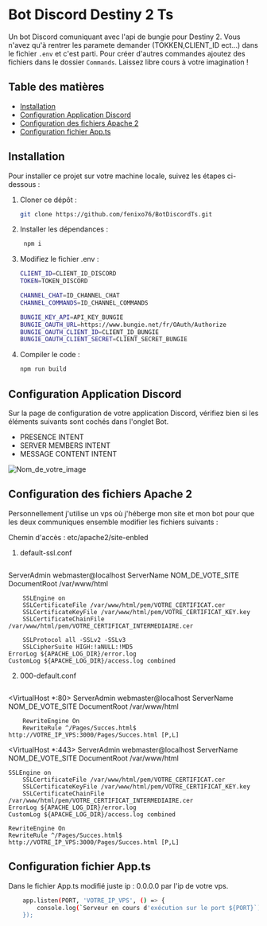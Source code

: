 # Bot Discord Destiny 2 Ts

Un bot Discord comuniquant avec l'api de bungie pour Destiny 2. Vous n'avez qu'à rentrer les paramete demander (TOKKEN,CLIENT_ID ect...) dans le fichier `.env` et c'est parti. 
Pour créer d'autres commandes ajoutez des fichiers dans le dossier `Commands`. Laissez libre cours à votre imagination !

## Table des matières

- [Installation](#installation)
- [Configuration Application Discord](#configuration-application-discord)
- [Configuration des fichiers Apache 2](#Configuration-des-fichiers-Apache-2)
- [Configuration fichier App.ts](#Configuration-fichier-App.ts)


## Installation

Pour installer ce projet sur votre machine locale, suivez les étapes ci-dessous :

1. Cloner ce dépôt :
   ```bash
   git clone https://github.com/fenixo76/BotDiscordTs.git
   
2. Installer les dépendances :
   ```bash
    npm i

3. Modifiez le fichier .env :
   ```bash
   CLIENT_ID=CLIENT_ID_DISCORD
   TOKEN=TOKEN_DISCORD

   CHANNEL_CHAT=ID_CHANNEL_CHAT
   CHANNEL_COMMANDS=ID_CHANNEL_COMMANDS

   BUNGIE_KEY_API=API_KEY_BUNGIE
   BUNGIE_OAUTH_URL=https://www.bungie.net/fr/OAuth/Authorize
   BUNGIE_OAUTH_CLIENT_ID=CLIENT_ID_BUNGIE
   BUNGIE_OAUTH_CLIENT_SECRET=CLIENT_SECRET_BUNGIE

4. Compiler le code :
   ```bash
   npm run build
   
## Configuration Application Discord

Sur la page de configuration de votre application Discord, vérifiez bien si les éléments suivants sont cochés dans l'onglet Bot.

- PRESENCE INTENT
- SERVER MEMBERS INTENT
- MESSAGE CONTENT INTENT

![Nom_de_votre_image](https://github.com/fenixo76/BotDiscordTs/blob/main/Sans%20titre-1.png)

## Configuration des fichiers Apache 2
Personnellement j'utilise un vps où j'héberge mon site et mon bot pour que les deux communiques ensemble modifier les fichiers suivants :

Chemin d'accès : etc/apache2/site-enbled

1. default-ssl.conf
   ```bash
<VirtualHost _default_:443>
	ServerAdmin webmaster@localhost
	ServerName NOM_DE_VOTE_SITE
	DocumentRoot /var/www/html

    	SSLEngine on
    	SSLCertificateFile /var/www/html/pem/VOTRE_CERTIFICAT.cer
    	SSLCertificateKeyFile /var/www/html/pem/VOTRE_CERTIFICAT_KEY.key
    	SSLCertificateChainFile /var/www/html/pem/VOTRE_CERTIFICAT_INTERMEDIAIRE.cer

    	SSLProtocol all -SSLv2 -SSLv3
    	SSLCipherSuite HIGH:!aNULL:!MD5
	ErrorLog ${APACHE_LOG_DIR}/error.log
	CustomLog ${APACHE_LOG_DIR}/access.log combined
</VirtualHost>

2. 000-default.conf
   ```bash
<VirtualHost *:80>
	ServerAdmin webmaster@localhost
	ServerName NOM_DE_VOTE_SITE
	DocumentRoot /var/www/html

        RewriteEngine On
        RewriteRule ^/Pages/Succes.html$ http://VOTRE_IP_VPS:3000/Pages/Succes.html [P,L]
</VirtualHost>

<VirtualHost *:443>
	ServerAdmin webmaster@localhost
	ServerName NOM_DE_VOTE_SITE
	DocumentRoot /var/www/html

	SSLEngine on
    	SSLCertificateFile /var/www/html/pem/VOTRE_CERTIFICAT.cer
    	SSLCertificateKeyFile /var/www/html/pem/VOTRE_CERTIFICAT_KEY.key
    	SSLCertificateChainFile /var/www/html/pem/VOTRE_CERTIFICAT_INTERMEDIAIRE.cer
	ErrorLog ${APACHE_LOG_DIR}/error.log
	CustomLog ${APACHE_LOG_DIR}/access.log combined

	RewriteEngine On
	RewriteRule ^/Pages/Succes.html$ http://VOTRE_IP_VPS:3000/Pages/Succes.html [P,L]
</VirtualHost>

## Configuration fichier App.ts
Dans le fichier App.ts modifié juste ip : 0.0.0.0 par l'ip de votre vps.
```bash
    app.listen(PORT, 'VOTRE_IP_VPS', () => {
        console.log(`Serveur en cours d'exécution sur le port ${PORT}`);
    });
